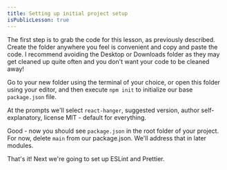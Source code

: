 ```yaml
---
title: Setting up initial project setup
isPublicLesson: true
---
```


The first step is to grab the code for this lesson, as previously described. Create the folder anywhere you feel is convenient and copy and paste the code. I recommend avoiding the Desktop or Downloads folder as they may get cleaned up quite often and you don't want your code to be cleaned away!

Go to your new folder using the terminal of your choice, or open this folder using your editor, and then execute `npm init` to initialize our base `package.json` file.

At the prompts we'll select `react-hanger`, suggested version, author self-explanatory, license MIT - default for everything.

Good - now you should see `package.json` in the root folder of your project. For now, delete `main` from our package.json. We'll address that in later modules.

That's it! Next we're going to set up ESLint and Prettier.
